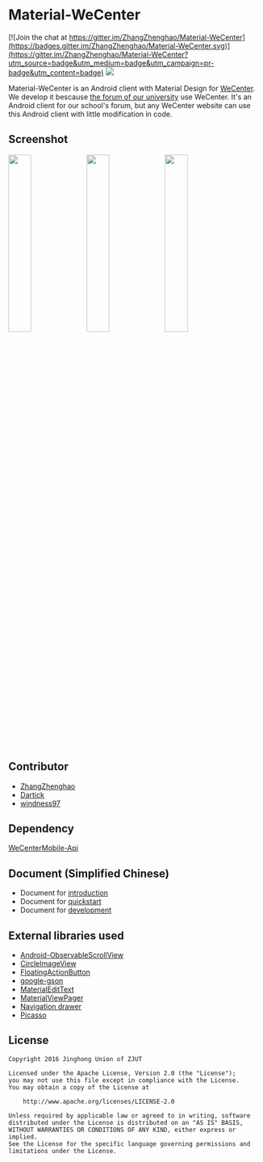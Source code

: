 # Material-WeCenter

[![Join the chat at https://gitter.im/ZhangZhenghao/Material-WeCenter](https://badges.gitter.im/ZhangZhenghao/Material-WeCenter.svg)](https://gitter.im/ZhangZhenghao/Material-WeCenter?utm_source=badge&utm_medium=badge&utm_campaign=pr-badge&utm_content=badge)
<img src="https://raw.githubusercontent.com/ZhangZhenghao/Material-WeCenter/master/app/src/main/res/mipmap-xxhdpi/ic_launcher.png">

Material-WeCenter is an Android client with Material Design for [WeCenter](http://www.wecenter.com/). We develop it bescause [the forum of our university](http://bbs.zjut.edu.cn/) use WeCenter. It's an Android client for our school's forum, but any WeCenter website can use this Android client with little modification in code.
## Screenshot
<img src="https://raw.githubusercontent.com/ZhangZhenghao/Material-WeCenter/master/screenshot/Screenshot_2016-01-13-20-53-27.png" width="30%" height="30%">    <img src="https://raw.githubusercontent.com/ZhangZhenghao/Material-WeCenter/master/screenshot/Screenshot_2016-01-13-21-15-18.png" width="30%" height="30%">    <img src="https://raw.githubusercontent.com/ZhangZhenghao/Material-WeCenter/master/screenshot/Screenshot_2016-02-15-11-42-01.png" width="30%" height="30%">

## Contributor
- [ZhangZhenghao](https://github.com/ZhangZhenghao)
- [Dartick](https://github.com/Dartick)
- [windness97](https://github.com/windness97)

## Dependency
[WeCenterMobile-Api](https://github.com/ifLab/WeCenterMobile-Api)
## Document (Simplified Chinese)
- Document for [introduction](https://github.com/ZhangZhenghao/Material-WeCenter/wiki)
- Document for [quickstart](https://github.com/ZhangZhenghao/Material-WeCenter/wiki/0-Quickstart)
- Document for [development](https://github.com/ZhangZhenghao/Material-WeCenter/wiki/1-Architecture)

## External libraries used
- [Android-ObservableScrollView](https://github.com/ksoichiro/Android-ObservableScrollView)
- [CircleImageView](https://github.com/hdodenhof/CircleImageView)
- [FloatingActionButton](https://github.com/Clans/FloatingActionButton)
- [google-gson](https://github.com/google/gson)
- [MaterialEditText](https://github.com/rengwuxian/MaterialEditText)
- [MaterialViewPager](https://github.com/florent37/MaterialViewPager)
- [Navigation drawer](https://github.com/rudsonlive/NavigationDrawer-MaterialDesign)
- [Picasso](https://github.com/square/picasso)

## License
    Copyright 2016 Jinghong Union of ZJUT
    
    Licensed under the Apache License, Version 2.0 (the "License");
    you may not use this file except in compliance with the License.
    You may obtain a copy of the License at
    
        http://www.apache.org/licenses/LICENSE-2.0
    
    Unless required by applicable law or agreed to in writing, software
    distributed under the License is distributed on an "AS IS" BASIS,
    WITHOUT WARRANTIES OR CONDITIONS OF ANY KIND, either express or implied.
    See the License for the specific language governing permissions and
    limitations under the License.
